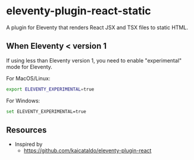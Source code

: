 # eleventy-plugin-react-static

A plugin for Eleventy that renders React JSX and TSX files to static HTML.

## When Eleventy < version 1

If using less than Eleventy version 1, you need to enable "experimental" mode for Eleventy.

For MacOS/Linux:

```bash
export ELEVENTY_EXPERIMENTAL=true
```

For Windows:

```bash
set ELEVENTY_EXPERIMENTAL=true
```

## Resources

- Inspired by
  - https://github.com/kaicataldo/eleventy-plugin-react